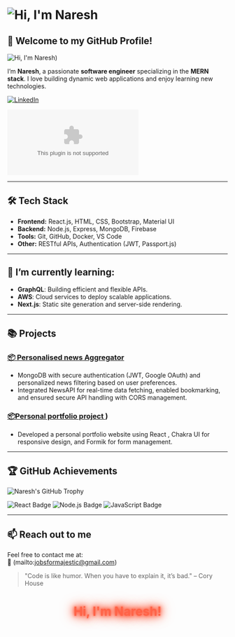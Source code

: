 # ![Hi, I'm Naresh](https://avatars.githubusercontent.com/u/XXXXXX?v=4)

## 🌟 Welcome to my GitHub Profile!

![Hi, I'm Naresh](https://avatars.githubusercontent.com/u/github.com/Nareshnkn))


I’m **Naresh**, a passionate **software engineer** specializing in the **MERN stack**. I love building dynamic web applications and enjoy learning new technologies.

[![LinkedIn](https://img.shields.io/badge/LinkedIn-Profile-blue)](https://www.linkedin.com/in/naresh-kumar-n-7a1639117/)

[![Email](https://img.shields.io/badge/Email-jobsformajestic@gmail.com)](mailto:jobsformajestic@gmail.com)

---

## 🛠️ Tech Stack

- **Frontend:** React.js, HTML, CSS, Bootstrap, Material UI
- **Backend:** Node.js, Express, MongoDB, Firebase
- **Tools:** Git, GitHub, Docker, VS Code
- **Other:** RESTful APIs, Authentication (JWT, Passport.js)

---

## 🌱 I’m currently learning:

- **GraphQL**: Building efficient and flexible APIs.
- **AWS**: Cloud services to deploy scalable applications.
- **Next.js**: Static site generation and server-side rendering.

---

## 📚 Projects

### [📦 Personalised news Aggregator]([https://github.com/naresh/project-1](https://github.com/Nareshnkn/News-aggregator-))
* MongoDB with secure authentication (JWT, Google OAuth) and personalized
news filtering based on user preferences.
* Integrated NewsAPI for real-time data fetching, enabled bookmarking, and
ensured secure API handling with CORS management.

### [📦Personal portfolio project ](https://github.com/Nareshnkn/naresh-portfolio-28-09-2024))
* Developed a personal portfolio website using React , Chakra UI for
responsive design, and Formik for form management.


---

## 🏆 GitHub Achievements

![Naresh's GitHub Trophy](https://github-profile-trophy.vercel.app/?username=naresh&theme=algolia)

![React Badge](https://img.shields.io/badge/-React-61DBFB?style=flat&logo=react&logoColor=black)
![Node.js Badge](https://img.shields.io/badge/-Node.js-339933?style=flat&logo=node.js&logoColor=white)
![JavaScript Badge](https://img.shields.io/badge/-JavaScript-F7DF1E?style=flat&logo=javascript&logoColor=black)

---

## 📫 Reach out to me

Feel free to contact me at:  
📧 (mailto:jobsformajestic@gmail.com)

> "Code is like humor. When you have to explain it, it’s bad." – Cory House

<h1 align="center">
  <span style="color: #ff6347; animation: glowing 1.5s infinite alternate;">Hi, I'm Naresh!</span>
</h1>

<style>
@keyframes glowing {
  0% { text-shadow: 0 0 5px #ff6347, 0 0 10px #ff6347, 0 0 15px #ff6347, 0 0 20px #ff6347, 0 0 30px #ff6347; }
  50% { text-shadow: 0 0 10px #ff6347, 0 0 20px #ff6347, 0 0 30px #ff6347, 0 0 40px #ff6347, 0 0 50px #ff6347; }
  100% { text-shadow: 0 0 5px #ff6347, 0 0 10px #ff6347, 0 0 15px #ff6347, 0 0 20px #ff6347, 0 0 30px #ff6347; }
}
</style>
